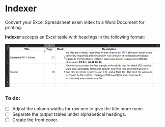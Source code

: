 # Indexer
Convert your Excel Spreadsheet exam index to a Word Document for printing.

**Indexer** accepts an Excel table with headings in the following format:

!["Excel example"](media/example.png)

### To do:

- [ ] Adjust the column widths for row one to give the title more room.
- [ ] Separate the output tables under alphabetical headings.
- [ ] Create the front cover.
